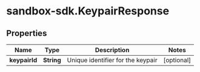# sandbox-sdk.KeypairResponse

## Properties
Name | Type | Description | Notes
------------ | ------------- | ------------- | -------------
**keypairId** | **String** | Unique identifier for the keypair | [optional] 
